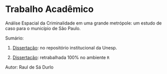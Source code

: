 # Trabalho Acadêmico

Análise Espacial da Criminalidade em uma grande metrópole: um estudo de caso para o município de São Paulo.

Sumário:
1. [Dissertação](https://repositorio.unesp.br/handle/11449/144976): no repositório institucional da Unesp.

2. [Dissertação](https://github.com/rdurl0/meu_projeto/blob/master/tudo.pdf): retrabalhada 100% no ambiente `R`

Autor: Raul de Sá Durlo
